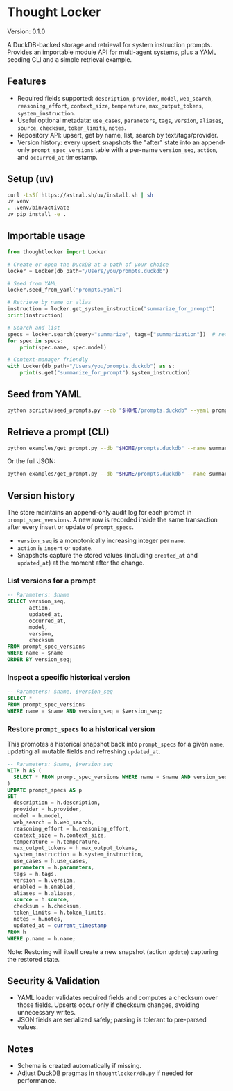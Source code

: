 # Thought Locker

Version: 0.1.0

A DuckDB-backed storage and retrieval for system instruction prompts. Provides an importable module API for multi-agent systems, plus a YAML seeding CLI and a simple retrieval example.

## Features
- Required fields supported: `description`, `provider`, `model`, `web_search`, `reasoning_effort`, `context_size`, `temperature`, `max_output_tokens`, `system_instruction`.
- Useful optional metadata: `use_cases`, `parameters`, `tags`, `version`, `aliases`, `source`, `checksum`, `token_limits`, `notes`.
- Repository API: upsert, get by name, list, search by text/tags/provider.
 - Version history: every upsert snapshots the "after" state into an append-only `prompt_spec_versions` table with a per-name `version_seq`, `action`, and `occurred_at` timestamp.

## Setup (uv)
```bash
curl -LsSf https://astral.sh/uv/install.sh | sh
uv venv
. .venv/bin/activate
uv pip install -e .
```

## Importable usage
```python
from thoughtlocker import Locker

# Create or open the DuckDB at a path of your choice
locker = Locker(db_path="/Users/you/prompts.duckdb")

# Seed from YAML
locker.seed_from_yaml("prompts.yaml")

# Retrieve by name or alias
instruction = locker.get_system_instruction("summarize_for_prompt")
print(instruction)

# Search and list
specs = locker.search(query="summarize", tags=["summarization"])  # returns List[PromptSpec]
for spec in specs:
    print(spec.name, spec.model)

# Context-manager friendly
with Locker(db_path="/Users/you/prompts.duckdb") as s:
    print(s.get("summarize_for_prompt").system_instruction)
```

## Seed from YAML
```bash
python scripts/seed_prompts.py --db "$HOME/prompts.duckdb" --yaml prompts.yaml
```

## Retrieve a prompt (CLI)
```bash
python examples/get_prompt.py --db "$HOME/prompts.duckdb" --name summarize_for_prompt
```

Or the full JSON:
```bash
python examples/get_prompt.py --db "$HOME/prompts.duckdb" --name summarize_for_prompt --json
```

## Version history
The store maintains an append-only audit log for each prompt in `prompt_spec_versions`. A new row is recorded inside the same transaction after every insert or update of `prompt_specs`.

- `version_seq` is a monotonically increasing integer per `name`.
- `action` is `insert` or `update`.
- Snapshots capture the stored values (including `created_at` and `updated_at`) at the moment after the change.

### List versions for a prompt
```sql
-- Parameters: $name
SELECT version_seq,
       action,
       updated_at,
       occurred_at,
       model,
       version,
       checksum
FROM prompt_spec_versions
WHERE name = $name
ORDER BY version_seq;
```

### Inspect a specific historical version
```sql
-- Parameters: $name, $version_seq
SELECT *
FROM prompt_spec_versions
WHERE name = $name AND version_seq = $version_seq;
```

### Restore `prompt_specs` to a historical version
This promotes a historical snapshot back into `prompt_specs` for a given `name`, updating all mutable fields and refreshing `updated_at`.

```sql
-- Parameters: $name, $version_seq
WITH h AS (
  SELECT * FROM prompt_spec_versions WHERE name = $name AND version_seq = $version_seq
)
UPDATE prompt_specs AS p
SET
  description = h.description,
  provider = h.provider,
  model = h.model,
  web_search = h.web_search,
  reasoning_effort = h.reasoning_effort,
  context_size = h.context_size,
  temperature = h.temperature,
  max_output_tokens = h.max_output_tokens,
  system_instruction = h.system_instruction,
  use_cases = h.use_cases,
  parameters = h.parameters,
  tags = h.tags,
  version = h.version,
  enabled = h.enabled,
  aliases = h.aliases,
  source = h.source,
  checksum = h.checksum,
  token_limits = h.token_limits,
  notes = h.notes,
  updated_at = current_timestamp
FROM h
WHERE p.name = h.name;
```

Note: Restoring will itself create a new snapshot (action `update`) capturing the restored state.

## Security & Validation
- YAML loader validates required fields and computes a checksum over those fields. Upserts occur only if checksum changes, avoiding unnecessary writes.
- JSON fields are serialized safely; parsing is tolerant to pre-parsed values.

## Notes
- Schema is created automatically if missing.
- Adjust DuckDB pragmas in `thoughtlocker/db.py` if needed for performance.
